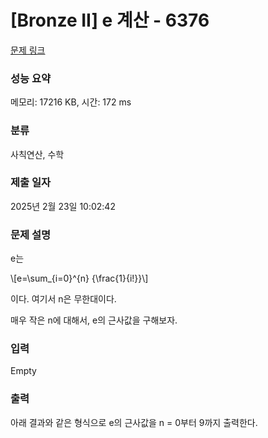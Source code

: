 # [Bronze II] e 계산 - 6376 

[문제 링크](https://www.acmicpc.net/problem/6376) 

### 성능 요약

메모리: 17216 KB, 시간: 172 ms

### 분류

사칙연산, 수학

### 제출 일자

2025년 2월 23일 10:02:42

### 문제 설명

<p>e는</p>

<p>\[e=\sum_{i=0}^{n} {\frac{1}{i!}}\]</p>

<p>이다. 여기서 n은 무한대이다.</p>

<p>매우 작은 n에 대해서, e의 근사값을 구해보자.</p>

### 입력 

 Empty

### 출력 

 <p>아래 결과와 같은 형식으로 e의 근사값을 n = 0부터 9까지 출력한다. </p>

